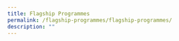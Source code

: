 ```yaml
---
title: Flagship Programmes
permalink: /flagship-programmes/flagship-programmes/
description: ""
---
```

